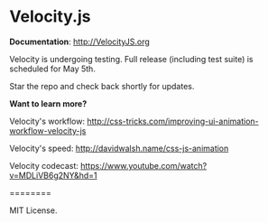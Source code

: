 Velocity.js
========

**Documentation**: http://VelocityJS.org

Velocity is undergoing testing. Full release (including test suite) is scheduled for May 5th.

Star the repo and check back shortly for updates.

**Want to learn more?**

Velocity's workflow: http://css-tricks.com/improving-ui-animation-workflow-velocity-js

Velocity's speed: http://davidwalsh.name/css-js-animation

Velocity codecast: https://www.youtube.com/watch?v=MDLiVB6g2NY&hd=1

========

MIT License.
